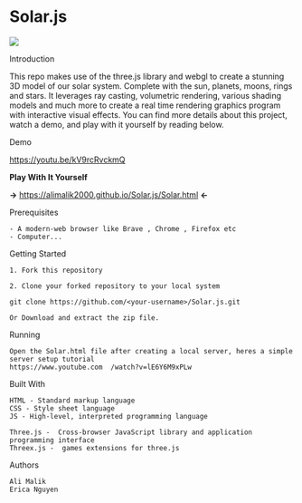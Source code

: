 # Solar.js

![](https://i.ibb.co/8xC0yHT/dol.png)

Introduction

This repo makes use of the three.js library and webgl to create a stunning 3D model of our solar system. Complete with the sun, planets, moons, rings and stars. It leverages ray casting, volumetric rendering, various shading models and much more to create a real time rendering graphics program with interactive visual effects. You can find more details about this project, watch a demo, and play with it yourself by reading below.

Demo

   https://youtu.be/kV9rcRvckmQ
    
**Play With It Yourself**

  **->** https://alimalik2000.github.io/Solar.js/Solar.html **<-**

Prerequisites

    - A modern-web browser like Brave , Chrome , Firefox etc
    - Computer...
    
Getting Started

    1. Fork this repository 

    2. Clone your forked repository to your local system 

    git clone https://github.com/<your-username>/Solar.js.git

    Or Download and extract the zip file.

Running

    Open the Solar.html file after creating a local server, heres a simple server setup tutorial 
    https://www.youtube.com  /watch?v=lE6Y6M9xPLw

Built With

    HTML - Standard markup language
    CSS - Style sheet language
    JS - High-level, interpreted programming language
    
    Three.js -  Cross-browser JavaScript library and application programming interface
    Threex.js -  games extensions for three.js

Authors

    Ali Malik
    Erica Nguyen


